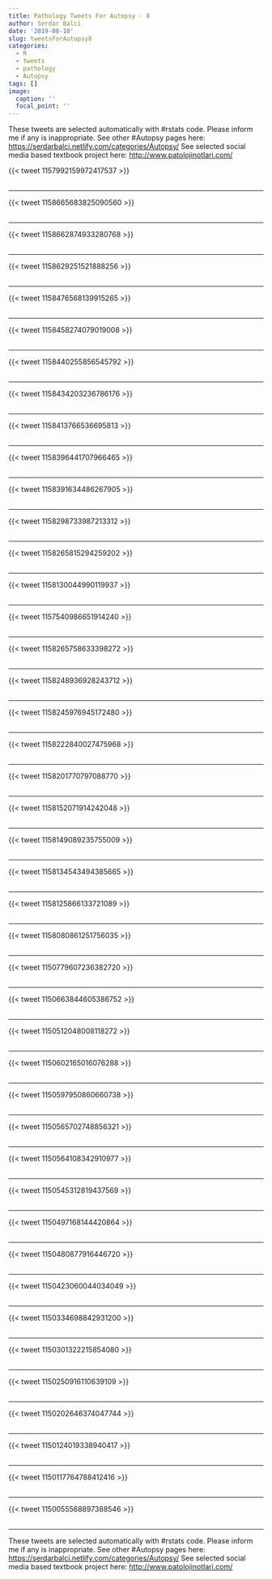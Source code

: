 ```yaml
---
title: Pathology Tweets For Autopsy - 8
author: Serdar Balci
date: '2019-08-10'
slug: tweetsForAutopsy8
categories:
  - R
  - tweets
  - pathology
  - Autopsy
tags: []
image:
  caption: ''
  focal_point: ''
---
```



These tweets are selected automatically with #rstats code. Please inform me if any is inappropriate.
See other #Autopsy pages here: https://serdarbalci.netlify.com/categories/Autopsy/ 
See selected social media based textbook project here: http://www.patolojinotlari.com/

{{< tweet 1157992159972417537 >}}
<br>
<br>
<hr>
{{< tweet 1158665683825090560 >}}
<br>
<br>
<hr>
{{< tweet 1158662874933280768 >}}
<br>
<br>
<hr>
{{< tweet 1158629251521888256 >}}
<br>
<br>
<hr>
{{< tweet 1158476568139915265 >}}
<br>
<br>
<hr>
{{< tweet 1158458274079019008 >}}
<br>
<br>
<hr>
{{< tweet 1158440255856545792 >}}
<br>
<br>
<hr>
{{< tweet 1158434203236786176 >}}
<br>
<br>
<hr>
{{< tweet 1158413766536695813 >}}
<br>
<br>
<hr>
{{< tweet 1158396441707966465 >}}
<br>
<br>
<hr>
{{< tweet 1158391634486267905 >}}
<br>
<br>
<hr>
{{< tweet 1158298733987213312 >}}
<br>
<br>
<hr>
{{< tweet 1158265815294259202 >}}
<br>
<br>
<hr>
{{< tweet 1158130044990119937 >}}
<br>
<br>
<hr>
{{< tweet 1157540986651914240 >}}
<br>
<br>
<hr>
{{< tweet 1158265758633398272 >}}
<br>
<br>
<hr>
{{< tweet 1158248936928243712 >}}
<br>
<br>
<hr>
{{< tweet 1158245976945172480 >}}
<br>
<br>
<hr>
{{< tweet 1158222840027475968 >}}
<br>
<br>
<hr>
{{< tweet 1158201770797088770 >}}
<br>
<br>
<hr>
{{< tweet 1158152071914242048 >}}
<br>
<br>
<hr>
{{< tweet 1158149089235755009 >}}
<br>
<br>
<hr>
{{< tweet 1158134543494385665 >}}
<br>
<br>
<hr>
{{< tweet 1158125866133721089 >}}
<br>
<br>
<hr>
{{< tweet 1158080861251756035 >}}
<br>
<br>
<hr>
{{< tweet 1150779607236382720 >}}
<br>
<br>
<hr>
{{< tweet 1150663844605386752 >}}
<br>
<br>
<hr>
{{< tweet 1150512048008118272 >}}
<br>
<br>
<hr>
{{< tweet 1150602165016076288 >}}
<br>
<br>
<hr>
{{< tweet 1150597950860660738 >}}
<br>
<br>
<hr>
{{< tweet 1150565702748856321 >}}
<br>
<br>
<hr>
{{< tweet 1150564108342910977 >}}
<br>
<br>
<hr>
{{< tweet 1150545312819437569 >}}
<br>
<br>
<hr>
{{< tweet 1150497168144420864 >}}
<br>
<br>
<hr>
{{< tweet 1150480877916446720 >}}
<br>
<br>
<hr>
{{< tweet 1150423060044034049 >}}
<br>
<br>
<hr>
{{< tweet 1150334698842931200 >}}
<br>
<br>
<hr>
{{< tweet 1150301322215854080 >}}
<br>
<br>
<hr>
{{< tweet 1150250916110639109 >}}
<br>
<br>
<hr>
{{< tweet 1150202646374047744 >}}
<br>
<br>
<hr>
{{< tweet 1150124019338940417 >}}
<br>
<br>
<hr>
{{< tweet 1150117764788412416 >}}
<br>
<br>
<hr>
{{< tweet 1150055568897388546 >}}
<br>
<br>
<hr>


These tweets are selected automatically with #rstats code. Please inform me if any is inappropriate.
See other #Autopsy pages here: https://serdarbalci.netlify.com/categories/Autopsy/ 
See selected social media based textbook project here: http://www.patolojinotlari.com/
